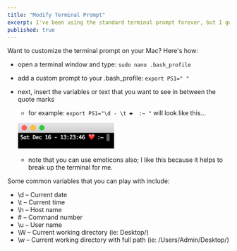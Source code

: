 ```yaml
---
title: "Modify Terminal Prompt"
excerpt: I've been using the standard terminal prompt forever, but I got sick of it...
published: true
---
```


Want to customize the terminal prompt on your Mac? Here's how: 

- open a terminal window and type: `sudo nano .bash_profile` 
- add a custom prompt to your .bash_profile: `export PS1=" "`
- next, insert the variables or text that you want to see in between the quote marks
  - for example: `export PS1="\d - \t ❤️  :~ "` will look like this...
   
  ![](../images/terminalprompt.png)
      
  - note that you can use emoticons also; I like this because it helps to break up the terminal for me.

Some common variables that you can play with include: 

- \d – Current date
- \t – Current time
- \h – Host name
- \# – Command number
- \u – User name
- \W – Current working directory (ie: Desktop/)
- \w – Current working directory with full path (ie: /Users/Admin/Desktop/)

